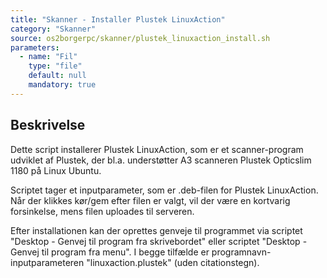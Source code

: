 ```yaml
---
title: "Skanner - Installer Plustek LinuxAction"
category: "Skanner"
source: os2borgerpc/skanner/plustek_linuxaction_install.sh
parameters:
  - name: "Fil"
    type: "file"
    default: null
    mandatory: true
---
```


## Beskrivelse
Dette script installerer Plustek LinuxAction, som er et scanner-program udviklet af Plustek, der bl.a. understøtter A3 scanneren Plustek Opticslim 1180 på Linux Ubuntu.

Scriptet tager et inputparameter, som er .deb-filen for Plustek LinuxAction.
Når der klikkes kør/gem efter filen er valgt, vil der være en kortvarig forsinkelse, mens filen uploades til serveren.

Efter installationen kan der oprettes genveje til programmet via scriptet "Desktop - Genvej til program fra skrivebordet" eller scriptet "Desktop - Genvej til program fra menu".
I begge tilfælde er programnavn-inputparameteren "linuxaction.plustek" (uden citationstegn).